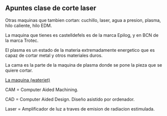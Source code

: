 ## Apuntes clase de corte laser

Otras maquinas que tambien cortan: cuchillo, laser, agua a presion, plasma, hilo caliente, hilo EDM.

La maquina que tienes es castelldefels es de la marca Epilog, y en BCN de la marca Trotec.

El plasma es un estado de la materia extremadamente energetico que es capaz de cortar metal y otros materiales duros.

La cama es la parte de la maquina de plasma donde se pone la pieza que se quiere cortar.

[La maquina (waterjet)](https://www.wazer.com/)

CAM = Computer Aided Machining. 

CAD = Computer Aided Design. Diseño asistido por ordenador.

Laser = Amplificador de luz a traves de emision de radiacion estimulada.


